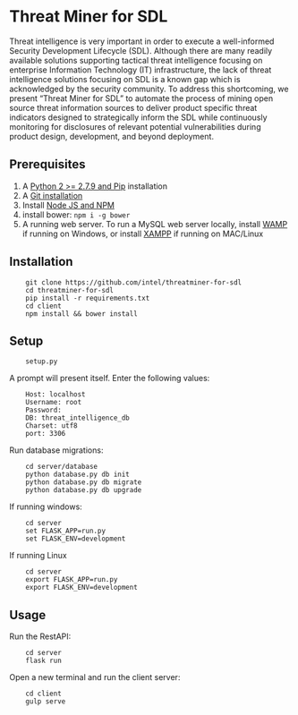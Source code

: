 # Threat Miner for SDL

Threat intelligence is very important in order to execute a well-informed Security Development Lifecycle (SDL). Although there are many readily available solutions supporting tactical threat intelligence focusing on enterprise Information Technology (IT) infrastructure, the lack of threat intelligence solutions focusing on SDL is a known gap which is acknowledged by the security community. To address this shortcoming, we present “Threat Miner for SDL” to automate the process of mining open source threat information sources to deliver product specific threat indicators designed to strategically inform the SDL while continuously monitoring for disclosures of relevant potential vulnerabilities during product design, development, and beyond deployment.

## Prerequisites
1. A [Python 2 >= 2.7.9 and Pip](https://github.com/BurntSushi/nfldb/wiki/Python-&-pip-Windows-installation) installation
2. A [Git installation](https://git-scm.com/downloads)
3. Install [Node JS and NPM](https://www.npmjs.com/get-npm)
4. install bower: `npm i -g bower`
5. A running web server. To run a MySQL web server locally, install [WAMP](http://www.wampserver.com/en/) if running on Windows, or install [XAMPP](https://www.apachefriends.org/index.html) if running on MAC/Linux

## Installation
```no-highlight
    git clone https://github.com/intel/threatminer-for-sdl
    cd threatminer-for-sdl
    pip install -r requirements.txt
    cd client
    npm install && bower install
```

## Setup
```no-highlight
    setup.py
```
A prompt will present itself. Enter the following values:
```no-highlight
    Host: localhost
    Username: root
    Password:
    DB: threat_intelligence_db
    Charset: utf8
    port: 3306
```
Run database migrations:
```no-highlight
    cd server/database
    python database.py db init
    python database.py db migrate
    python database.py db upgrade
```

If running windows:
```no-highlight
    cd server
    set FLASK_APP=run.py
    set FLASK_ENV=development
```

If running Linux
```no-highlight
    cd server
    export FLASK_APP=run.py
    export FLASK_ENV=development
```

## Usage
Run the RestAPI:
```no-highlight
    cd server
    flask run
```
Open a new terminal and run the client server:
```no-highlight
    cd client
    gulp serve
```
